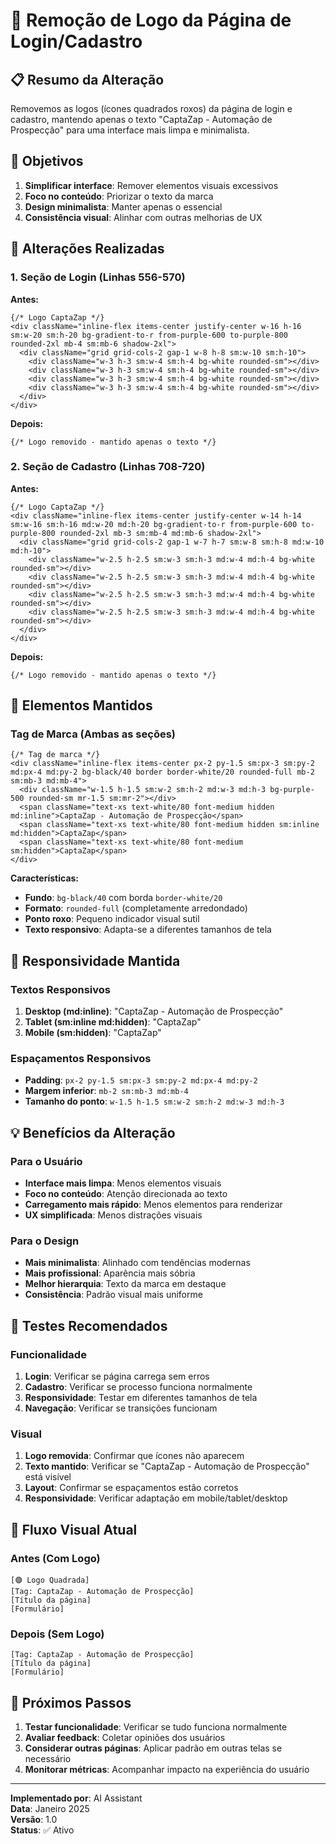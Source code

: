 # 🎨 Remoção de Logo da Página de Login/Cadastro

## 📋 **Resumo da Alteração**

Removemos as logos (ícones quadrados roxos) da página de login e cadastro, mantendo apenas o texto "CaptaZap - Automação de Prospecção" para uma interface mais limpa e minimalista.

## 🎯 **Objetivos**

1. **Simplificar interface**: Remover elementos visuais excessivos
2. **Foco no conteúdo**: Priorizar o texto da marca
3. **Design minimalista**: Manter apenas o essencial
4. **Consistência visual**: Alinhar com outras melhorias de UX

## 🔧 **Alterações Realizadas**

### **1. Seção de Login (Linhas 556-570)**

**Antes:**
```tsx
{/* Logo CaptaZap */}
<div className="inline-flex items-center justify-center w-16 h-16 sm:w-20 sm:h-20 bg-gradient-to-r from-purple-600 to-purple-800 rounded-2xl mb-4 sm:mb-6 shadow-2xl">
  <div className="grid grid-cols-2 gap-1 w-8 h-8 sm:w-10 sm:h-10">
    <div className="w-3 h-3 sm:w-4 sm:h-4 bg-white rounded-sm"></div>
    <div className="w-3 h-3 sm:w-4 sm:h-4 bg-white rounded-sm"></div>
    <div className="w-3 h-3 sm:w-4 sm:h-4 bg-white rounded-sm"></div>
    <div className="w-3 h-3 sm:w-4 sm:h-4 bg-white rounded-sm"></div>
  </div>
</div>
```

**Depois:**
```tsx
{/* Logo removido - mantido apenas o texto */}
```

### **2. Seção de Cadastro (Linhas 708-720)**

**Antes:**
```tsx
{/* Logo CaptaZap */}
<div className="inline-flex items-center justify-center w-14 h-14 sm:w-16 sm:h-16 md:w-20 md:h-20 bg-gradient-to-r from-purple-600 to-purple-800 rounded-2xl mb-3 sm:mb-4 md:mb-6 shadow-2xl">
  <div className="grid grid-cols-2 gap-1 w-7 h-7 sm:w-8 sm:h-8 md:w-10 md:h-10">
    <div className="w-2.5 h-2.5 sm:w-3 sm:h-3 md:w-4 md:h-4 bg-white rounded-sm"></div>
    <div className="w-2.5 h-2.5 sm:w-3 sm:h-3 md:w-4 md:h-4 bg-white rounded-sm"></div>
    <div className="w-2.5 h-2.5 sm:w-3 sm:h-3 md:w-4 md:h-4 bg-white rounded-sm"></div>
    <div className="w-2.5 h-2.5 sm:w-3 sm:h-3 md:w-4 md:h-4 bg-white rounded-sm"></div>
  </div>
</div>
```

**Depois:**
```tsx
{/* Logo removido - mantido apenas o texto */}
```

## 🎨 **Elementos Mantidos**

### **Tag de Marca (Ambas as seções)**

```tsx
{/* Tag de marca */}
<div className="inline-flex items-center px-2 py-1.5 sm:px-3 sm:py-2 md:px-4 md:py-2 bg-black/40 border border-white/20 rounded-full mb-2 sm:mb-3 md:mb-4">
  <div className="w-1.5 h-1.5 sm:w-2 sm:h-2 md:w-3 md:h-3 bg-purple-500 rounded-sm mr-1.5 sm:mr-2"></div>
  <span className="text-xs text-white/80 font-medium hidden md:inline">CaptaZap - Automação de Prospecção</span>
  <span className="text-xs text-white/80 font-medium hidden sm:inline md:hidden">CaptaZap</span>
  <span className="text-xs text-white/80 font-medium sm:hidden">CaptaZap</span>
</div>
```

**Características:**
- **Fundo**: `bg-black/40` com borda `border-white/20`
- **Formato**: `rounded-full` (completamente arredondado)
- **Ponto roxo**: Pequeno indicador visual sutil
- **Texto responsivo**: Adapta-se a diferentes tamanhos de tela

## 📱 **Responsividade Mantida**

### **Textos Responsivos**

1. **Desktop (md:inline)**: "CaptaZap - Automação de Prospecção"
2. **Tablet (sm:inline md:hidden)**: "CaptaZap"
3. **Mobile (sm:hidden)**: "CaptaZap"

### **Espaçamentos Responsivos**

- **Padding**: `px-2 py-1.5 sm:px-3 sm:py-2 md:px-4 md:py-2`
- **Margem inferior**: `mb-2 sm:mb-3 md:mb-4`
- **Tamanho do ponto**: `w-1.5 h-1.5 sm:w-2 sm:h-2 md:w-3 md:h-3`

## 💡 **Benefícios da Alteração**

### **Para o Usuário**

- **Interface mais limpa**: Menos elementos visuais
- **Foco no conteúdo**: Atenção direcionada ao texto
- **Carregamento mais rápido**: Menos elementos para renderizar
- **UX simplificada**: Menos distrações visuais

### **Para o Design**

- **Mais minimalista**: Alinhado com tendências modernas
- **Mais profissional**: Aparência mais sóbria
- **Melhor hierarquia**: Texto da marca em destaque
- **Consistência**: Padrão visual mais uniforme

## 🧪 **Testes Recomendados**

### **Funcionalidade**

1. **Login**: Verificar se página carrega sem erros
2. **Cadastro**: Verificar se processo funciona normalmente
3. **Responsividade**: Testar em diferentes tamanhos de tela
4. **Navegação**: Verificar se transições funcionam

### **Visual**

1. **Logo removida**: Confirmar que ícones não aparecem
2. **Texto mantido**: Verificar se "CaptaZap - Automação de Prospecção" está visível
3. **Layout**: Confirmar se espaçamentos estão corretos
4. **Responsividade**: Verificar adaptação em mobile/tablet/desktop

## 🔄 **Fluxo Visual Atual**

### **Antes (Com Logo)**

```
[🟣 Logo Quadrada] 
[Tag: CaptaZap - Automação de Prospecção]
[Título da página]
[Formulário]
```

### **Depois (Sem Logo)**

```
[Tag: CaptaZap - Automação de Prospecção]
[Título da página]
[Formulário]
```

## 🚀 **Próximos Passos**

1. **Testar funcionalidade**: Verificar se tudo funciona normalmente
2. **Avaliar feedback**: Coletar opiniões dos usuários
3. **Considerar outras páginas**: Aplicar padrão em outras telas se necessário
4. **Monitorar métricas**: Acompanhar impacto na experiência do usuário

---

**Implementado por**: AI Assistant  
**Data**: Janeiro 2025  
**Versão**: 1.0  
**Status**: ✅ Ativo 